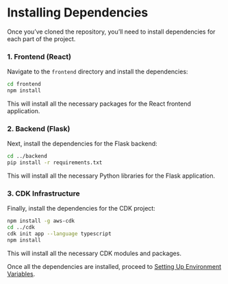 # **Installing Dependencies**

Once you’ve cloned the repository, you’ll need to install dependencies for each part of the project.

### **1. Frontend (React)**

Navigate to the `frontend` directory and install the dependencies:

  ```bash
  cd frontend
  npm install
  ```

This will install all the necessary packages for the React frontend application.

### **2. Backend (Flask)**

Next, install the dependencies for the Flask backend:

  ```bash
  cd ../backend
  pip install -r requirements.txt
  ```

This will install all the necessary Python libraries for the Flask application.

### **3. CDK Infrastructure**

Finally, install the dependencies for the CDK project:

  ```bash
  npm install -g aws-cdk
  cd ../cdk
  cdk init app --language typescript
  npm install
  ```

This will install all the necessary CDK modules and packages.

Once all the dependencies are installed, proceed to [Setting Up Environment Variables](env-setup.md).
